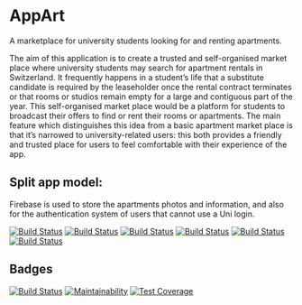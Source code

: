 # AppArt

A marketplace for university students looking for and renting apartments.

The aim of this application is to create a trusted and self-organised market place where university students may search for apartment rentals in Switzerland. It frequently happens in a student’s life that a substitute candidate is required by the leaseholder once the rental contract terminates or that rooms or studios remain empty for a large and contiguous part of the year. This self-organised market place would be a platform for students to broadcast their offers to find or rent their rooms or apartments.
The main feature which distinguishes this idea from a basic apartment market place is that it’s narrowed to university-related users: this both provides a friendly and trusted place for users to feel comfortable with their experience of the app.


## Split app model:
Firebase is used to store the apartments photos and information, and also for the authentication system of users that cannot use a Uni login.

[![Build Status](https://api.cirrus-ci.com/github/rovati/AppArt.svg)](https://cirrus-ci.com/github/rovati/AppArt)
[![Build Status](https://api.cirrus-ci.com/github/GrapixLeGrand/AppArt.svg)](https://cirrus-ci.com/github/GrapixLeGrand/AppArt)
[![Build Status](https://api.cirrus-ci.com/github/CaiMusso/AppArt.svg)](https://cirrus-ci.com/github/CaiMusso/AppArt)
[![Build Status](https://api.cirrus-ci.com/github/filippo888/AppArt.svg)](https://cirrus-ci.com/github/filippo888/AppArt)
[![Build Status](https://api.cirrus-ci.com/github/ADGLY/AppArt.svg)](https://cirrus-ci.com/github/ADGLY/AppArt)
[![Build Status](https://api.cirrus-ci.com/github/Hbjugo/AppArt.svg)](https://cirrus-ci.com/github/Hbjugo/AppArt)

## Badges
[![Build Status](https://api.cirrus-ci.com/github/SDPepe/AppArt.svg)](https://cirrus-ci.com/github/SDPepe/AppArt)
[![Maintainability](https://api.codeclimate.com/v1/badges/ad483ece588a128e99e3/maintainability)](https://codeclimate.com/github/SDPepe/AppArt/maintainability)
[![Test Coverage](https://api.codeclimate.com/v1/badges/ad483ece588a128e99e3/test_coverage)](https://codeclimate.com/github/SDPepe/AppArt/test_coverage)
